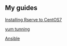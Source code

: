 ## My guides

[Installing Rserve to CentOS7](https://skk2010.github.io/hooks/Rserve)

[yum tunning](https://skk2010.github.io/hooks/yum)

[Ansible](https://skk2010.github.io/hooks/ansible)
